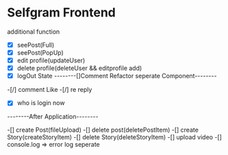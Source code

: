 # Selfgram Frontend

additional function

-[X] seePost(Full)
-[X] seePost(PopUp)
-[X] edit profile(updateUser)
-[X] delete profile(deleteUser && editprofile add)
-[X] logOut State
--------[]Comment Refactor seperate Component--------

-[/] comment Like
-[/] re reply
-[X] who is login now

--------After Application--------

-[] create Post(fileUpload)
-[] delete post(deletePostItem)
-[] create Story(createStoryItem)
-[] delete Story(deleteStoryItem)
-[] upload video
-[] console.log => error log seperate